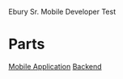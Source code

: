 Ebury Sr. Mobile Developer Test

# Parts
[Mobile Application](./EburyApp/README.md)
[Backend](./EburyBackend/README.md)
